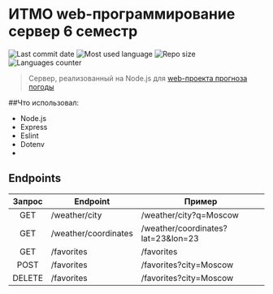 # ИТМО web-программирование сервер 6 семестр

![Last commit date](https://img.shields.io/github/last-commit/DFirsa/ITMO_web_6sem_server?color=%230082f3&style=for-the-badge)
![Most used language](https://img.shields.io/github/languages/top/DFirsa/ITMO_web_6sem_server?color=%2324&style=for-the-badge)
![Repo size](https://img.shields.io/github/repo-size/DFirsa/ITMO_web_6sem_server?color=%23EE5500&style=for-the-badge)
![Languages counter](https://img.shields.io/github/languages/count/DFirsa/ITMO_web_6sem_server?style=for-the-badge)

> Сервер, реализованный на Node.js для [web-проекта прогноза погоды](https://github.com/DFirsa/ITMO_web_6sem)

##Что использовал:
+ Node.js
+ Express
+ Eslint
+ Dotenv
+

## Endpoints
| Запрос |       Endpoint      |               Пример               |
|:------:| ------------------- | ---------------------------------- |
|    GET | /weather/city       | /weather/city?q=Moscow             |
|    GET | /weather/coordinates| /weather/coordinates?lat=23&lon=23 |
|    GET | /favorites          | /favorites                         |
|   POST | /favorites          | /favorites?city=Moscow             |
| DELETE | /favorites          | /favorites?city=Moscow             |
